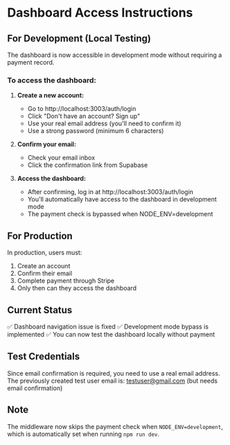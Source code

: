 # Dashboard Access Instructions

## For Development (Local Testing)

The dashboard is now accessible in development mode without requiring a payment record.

### To access the dashboard:

1. **Create a new account:**
   - Go to http://localhost:3003/auth/login
   - Click "Don't have an account? Sign up"
   - Use your real email address (you'll need to confirm it)
   - Use a strong password (minimum 6 characters)

2. **Confirm your email:**
   - Check your email inbox
   - Click the confirmation link from Supabase

3. **Access the dashboard:**
   - After confirming, log in at http://localhost:3003/auth/login
   - You'll automatically have access to the dashboard in development mode
   - The payment check is bypassed when NODE_ENV=development

## For Production

In production, users must:
1. Create an account
2. Confirm their email
3. Complete payment through Stripe
4. Only then can they access the dashboard

## Current Status

✅ Dashboard navigation issue is fixed
✅ Development mode bypass is implemented
✅ You can now test the dashboard locally without payment

## Test Credentials

Since email confirmation is required, you need to use a real email address.
The previously created test user email is: testuser@gmail.com (but needs email confirmation)

## Note

The middleware now skips the payment check when `NODE_ENV=development`, which is automatically set when running `npm run dev`.